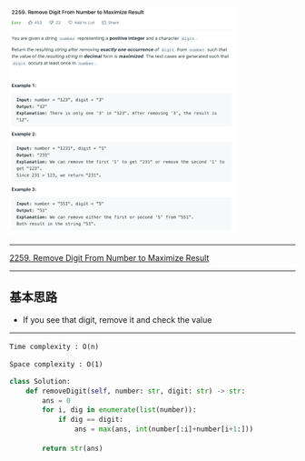 <img src="2022-11-10-00-21-26.png" width="400" height="400"/>

___
[2259. Remove Digit From Number to Maximize Result](https://leetcode.com/problems/remove-digit-from-number-to-maximize-result/)
___


## 基本思路
* If you see that digit, remove it and check the value 

___

`Time complexity : O(n)`

`Space complexity : O(1)`
```python
class Solution:
    def removeDigit(self, number: str, digit: str) -> str:
        ans = 0
        for i, dig in enumerate(list(number)):
            if dig == digit:
                ans = max(ans, int(number[:i]+number[i+1:]))
        
        return str(ans)
```